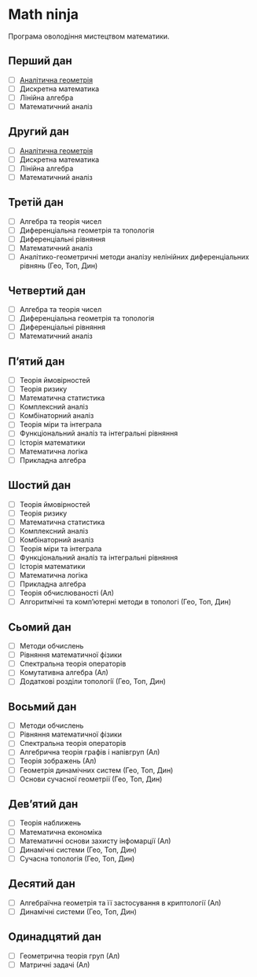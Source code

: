# Math ninja

Програма оволодіння мистецтвом математики.

## Перший дан
- [ ] [Аналiтична геометрiя](AG01)
- [ ] Дискретна математика
- [ ] Лiнiйна алгебра
- [ ] Математичний аналiз

## Другий дан
- [ ] [Аналiтична геометрiя](./AG02/)
- [ ] Дискретна математика
- [ ] Лiнiйна алгебра
- [ ] Математичний аналiз

## Третій дан
- [ ] Алгебра та теорiя чисел
- [ ] Диференцiальна геометрiя та топологія
- [ ] Диференцiальнi рiвняння
- [ ] Математичний аналiз
- [ ] Аналітико-геометричні методи аналізу нелінійних диференціальних рівнянь (Гео, Топ, Дин)

## Четвертий дан
- [ ] Алгебра та теорiя чисел
- [ ] Диференцiальна геометрiя та топологія
- [ ] Диференцiальнi рiвняння
- [ ] Математичний аналiз

## П’ятий дан
- [ ] Теорiя ймовiрностей
- [ ] Теорiя ризику
- [ ] Математична статистика
- [ ] Комплексний аналiз
- [ ] Комбiнаторний аналiз
- [ ] Теорiя мiри та iнтеграла
- [ ] Функцiональний аналiз та iнтегральнi рiвняння
- [ ] Iсторiя математики
- [ ] Математична логiка
- [ ] Прикладна алгебра

## Шостий дан
- [ ] Теорiя ймовiрностей
- [ ] Теорiя ризику
- [ ] Математична статистика
- [ ] Комплексний аналiз
- [ ] Комбiнаторний аналiз
- [ ] Теорiя мiри та iнтеграла
- [ ] Функцiональний аналiз та iнтегральнi рiвняння
- [ ] Iсторiя математики
- [ ] Математична логiка
- [ ] Прикладна алгебра
- [ ] Теорія обчислюваності (Ал)
- [ ] Алгоритмічні та комп’ютерні методи в топологі (Гео, Топ, Дин)

## Сьомий дан
- [ ] Методи обчислень
- [ ] Рiвняння математичної фiзики
- [ ] Спектральна теорiя операторiв
- [ ] Комутативна алгебра (Ал)
- [ ] Додатковi роздiли топологiї (Гео, Топ, Дин)

## Восьмий дан
- [ ] Методи обчислень
- [ ] Рiвняння математичної фiзики
- [ ] Спектральна теорiя операторiв
- [ ] Алгебрична теорія графів і напівгруп (Ал)
- [ ] Теорія зображень (Ал)
- [ ] Геометрiя динамiчних систем (Гео, Топ, Дин)
- [ ] Основи сучасної геометрії (Гео, Топ, Дин)

## Дев’ятий дан
- [ ] Теорiя наближень
- [ ] Математична економiка
- [ ] Математичні основи захисту інфомарції (Ал)
- [ ] Динамічні системи (Гео, Топ, Дин)
- [ ] Сучасна топологія (Гео, Топ, Дин)

## Десятий дан
- [ ] Алгебраїчна геометрія та її застосування в криптології (Ал)
- [ ] Динамічні системи (Гео, Топ, Дин)

## Одинадцятий дан
- [ ] Геометрична теорія груп (Ал)
- [ ] Матричні задачі (Ал)
